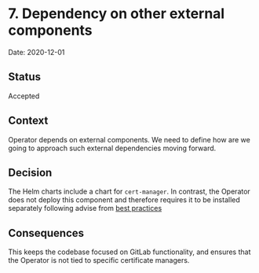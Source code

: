 # 7. Dependency on other external components

Date: 2020-12-01

## Status

Accepted

## Context

Operator depends on external components. We need to define how are we going to approach such external dependencies moving forward.

## Decision

The Helm charts include a chart for `cert-manager`.
In contrast, the Operator does not deploy this component and therefore requires it to be installed separately following advise from [best practices](https://sdk.operatorframework.io/docs/best-practices/best-practices/#development)

## Consequences

This keeps the codebase focused on GitLab functionality, and ensures that
the Operator is not tied to specific certificate managers.